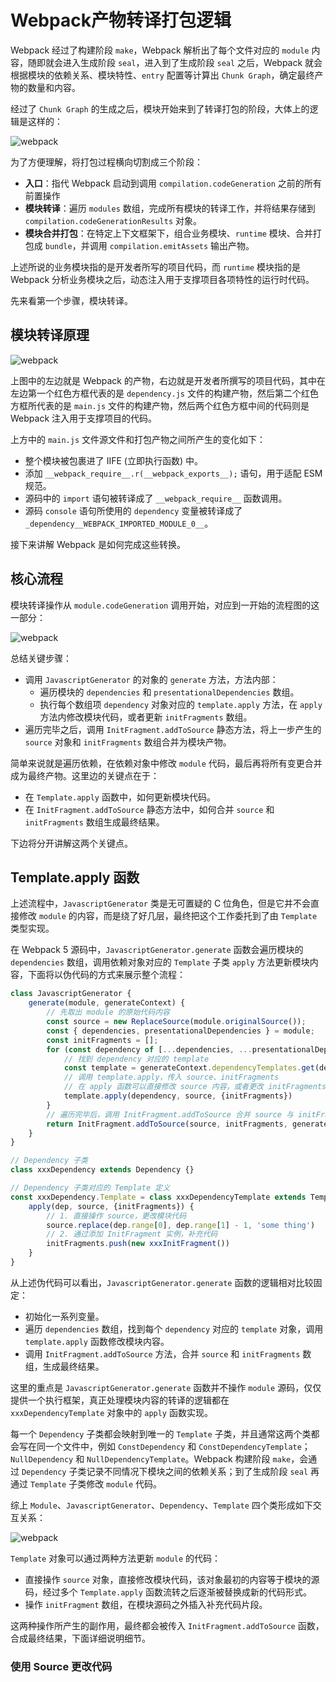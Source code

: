# Webpack产物转译打包逻辑

Webpack 经过了构建阶段 `make`，Webpack 解析出了每个文件对应的 `module` 内容，随即就会进入生成阶段 `seal`，进入到了生成阶段 `seal` 之后，Webpack 就会根据模块的依赖关系、模块特性、`entry` 配置等计算出 `Chunk Graph`，确定最终产物的数量和内容。

经过了 `Chunk Graph` 的生成之后，模块开始来到了转译打包的阶段，大体上的逻辑是这样的：

![webpack](https://cdn.jsdelivr.net/gh/LauGaHo/blog-img@master/uPic/webpack17.png)

为了方便理解，将打包过程横向切割成三个阶段：

- **入口**：指代 Webpack 启动到调用 `compilation.codeGeneration` 之前的所有前置操作
- **模块转译**：遍历 `modules` 数组，完成所有模块的转译工作，并将结果存储到 `compilation.codeGenerationResults` 对象。
- **模块合并打包**：在特定上下文框架下，组合业务模块、`runtime` 模块、合并打包成 `bundle`，并调用 `compilation.emitAssets` 输出产物。

上述所说的业务模块指的是开发者所写的项目代码，而 `runtime` 模块指的是 Webpack 分析业务模块之后，动态注入用于支撑项目各项特性的运行时代码。

先来看第一个步骤，模块转译。

## 模块转译原理

![webpack](https://cdn.jsdelivr.net/gh/LauGaHo/blog-img@master/uPic/5RpiTn.png)

上图中的左边就是 Webpack 的产物，右边就是开发者所撰写的项目代码，其中在左边第一个红色方框代表的是 `dependency.js` 文件的构建产物，然后第二个红色方框所代表的是 `main.js` 文件的构建产物，然后两个红色方框中间的代码则是 Webpack 注入用于支撑项目的代码。

上方中的 `main.js` 文件源文件和打包产物之间所产生的变化如下：

- 整个模块被包裹进了 IIFE (立即执行函数) 中。
- 添加 `__webpack_require__.r(__webpack_exports__);` 语句，用于适配 ESM 规范。
- 源码中的 `import` 语句被转译成了 `__webpack_require__` 函数调用。
- 源码 `console` 语句所使用的 `dependency` 变量被转译成了 `_dependency__WEBPACK_IMPORTED_MODULE_0__`。

接下来讲解 Webpack 是如何完成这些转换。

## 核心流程

模块转译操作从 `module.codeGeneration` 调用开始，对应到一开始的流程图的这一部分：

![webpack](https://cdn.jsdelivr.net/gh/LauGaHo/blog-img@master/uPic/webpack20.png)

总结关键步骤：

- 调用 `JavascriptGenerator` 的对象的 `generate` 方法，方法内部：
  - 遍历模块的 `dependencies` 和 `presentationalDependencies` 数组。
  - 执行每个数组项 `dependency` 对象对应的 `template.apply` 方法，在 `apply` 方法内修改模块代码，或者更新 `initFragments` 数组。
- 遍历完毕之后，调用 `InitFragment.addToSource` 静态方法，将上一步产生的 `source` 对象和 `initFragments` 数组合并为模块产物。

简单来说就是遍历依赖，在依赖对象中修改 `module` 代码，最后再将所有变更合并成为最终产物。这里边的关键点在于：

- 在 `Template.apply` 函数中，如何更新模块代码。
- 在 `InitFragment.addToSource` 静态方法中，如何合并 `source` 和 `initFragments` 数组生成最终结果。

下边将分开讲解这两个关键点。

## Template.apply 函数

上述流程中，`JavascriptGenerator` 类是无可置疑的 C 位角色，但是它并不会直接修改 `module` 的内容，而是绕了好几层，最终把这个工作委托到了由 `Template` 类型实现。

在 Webpack 5 源码中，`JavascriptGenerator.generate` 函数会遍历模块的 `dependencies` 数组，调用依赖对象对应的 `Template` 子类 `apply` 方法更新模块内容，下面将以伪代码的方式来展示整个流程：

```javascript
class JavascriptGenerator {
    generate(module, generateContext) {
        // 先取出 module 的原始代码内容
        const source = new ReplaceSource(module.originalSource());
        const { dependencies, presentationalDependencies } = module;
        const initFragments = [];
        for (const dependency of [...dependencies, ...presentationalDependencies]) {
            // 找到 dependency 对应的 template
            const template = generateContext.dependencyTemplates.get(dependency.constructor);
            // 调用 template.apply，传入 source、initFragments
            // 在 apply 函数可以直接修改 source 内容，或者更改 initFragments 数组，影响后续转译逻辑
            template.apply(dependency, source, {initFragments})
        }
        // 遍历完毕后，调用 InitFragment.addToSource 合并 source 与 initFragments
        return InitFragment.addToSource(source, initFragments, generateContext);
    }
}

// Dependency 子类
class xxxDependency extends Dependency {}

// Dependency 子类对应的 Template 定义
const xxxDependency.Template = class xxxDependencyTemplate extends Template {
    apply(dep, source, {initFragments}) {
        // 1. 直接操作 source，更改模块代码
        source.replace(dep.range[0], dep.range[1] - 1, 'some thing')
        // 2. 通过添加 InitFragment 实例，补充代码
        initFragments.push(new xxxInitFragment())
    }
}
```

从上述伪代码可以看出，`JavascriptGenerator.generate` 函数的逻辑相对比较固定：

- 初始化一系列变量。
- 遍历 `dependencies` 数组，找到每个 `dependency` 对应的 `template` 对象，调用 `template.apply` 函数修改模块内容。
- 调用 `InitFragment.addToSource` 方法，合并 `source` 和 `initFragments` 数组，生成最终结果。

这里的重点是 `JavascriptGenerator.generate` 函数并不操作 `module` 源码，仅仅提供一个执行框架，真正处理模块内容的转译的逻辑都在 `xxxDependencyTemplate` 对象中的 `apply` 函数实现。

每一个 `Dependency` 子类都会映射到唯一的 `Template` 子类，并且通常这两个类都会写在同一个文件中，例如 `ConstDependency` 和 `ConstDependencyTemplate`；`NullDependency` 和 `NullDependencyTemplate`。Webpack 构建阶段 `make`，会通过 `Dependency` 子类记录不同情况下模块之间的依赖关系；到了生成阶段 `seal` 再通过 `Template` 子类修改 `module` 代码。

综上 `Module`、`JavascriptGenerator`、`Dependency`、`Template` 四个类形成如下交互关系：

![webpack](https://cdn.jsdelivr.net/gh/LauGaHo/blog-img@master/uPic/webpack21.png)

`Template` 对象可以通过两种方法更新 `module` 的代码：

- 直接操作 `source` 对象，直接修改模块代码，该对象最初的内容等于模块的源码，经过多个 `Template.apply` 函数流转之后逐渐被替换成新的代码形式。
- 操作 `initFragment` 数组，在模块源码之外插入补充代码片段。

这两种操作所产生的副作用，最终都会被传入 `InitFragment.addToSource` 函数，合成最终结果，下面详细说明细节。

### 使用 Source 更改代码

